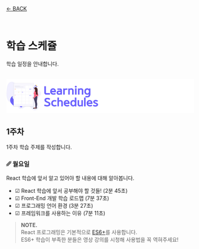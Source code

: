 [← BACK](../README.md)

<br />

# 학습 스케쥴

학습 일정을 안내합니다.

<br />

<img src="../../assets/cover--calendar.png" alt />

## 1주차

1주차 학습 주제를 작성합니다.

### ␥ 월요일

React 학습에 앞서 알고 있어야 할 내용에 대해 알아봅니다.

- ☑︎ React 학습에 앞서 공부해야 할 것들! (2분 45초)
- ☑︎ Front-End 개발 학습 로드맵 (7분 37초)
- ☑︎ 프로그래밍 언어 환경 (3분 27초)
- ☑︎ 프레임워크를 사용하는 이유 (7분 11초)

> **NOTE.**<br/>
> React 프로그래밍은 기본적으로 [ES6+](https://이듬.run/next-javascript/)를 사용합니다.<br />
> ES6+ 학습이 부족한 분들은 영상 강의를 시청해 사용법을 꼭 역혀주세요!